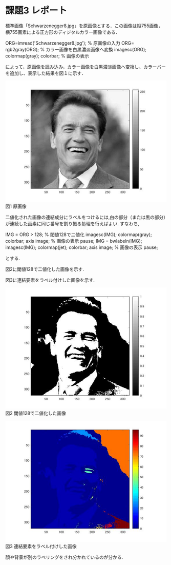 # 課題3 レポート

標準画像「Schwarzenegger8.jpg」を原画像とする．この画像は縦755画像，横755画素による正方形のディジタルカラー画像である．

ORG=imread('Schwarzenegger8.jpg'); % 原画像の入力
ORG= rgb2gray(ORG); % カラー画像を白黒濃淡画像へ変換
imagesc(ORG); colormap(gray); colorbar; % 画像の表示



によって，原画像を読み込み，カラー画像を白黒濃淡画像へ変換し、カラーバーを追加し、表示した結果を図１に示す．

![原画像](https://raw.githubusercontent.com/09ne028koya/lecture_image_processing/master/image/8001.jpg)  
図1 原画像

二値化された画像の連結成分にラベルをつけるには,白の部分（または黒の部分）が連続した画素に同じ番号を割り振る処理を行えばよい.
すなわち,

IMG = ORG > 128; % 閾値128で二値化
imagesc(IMG); colormap(gray); colorbar;  axis image; % 画像の表示
pause;
IMG = bwlabeln(IMG);
imagesc(IMG); colormap(jet); colorbar;  axis image; % 画像の表示
pause;

とする.


図2に閾値128で二値化した画像を示す.

図3に連結要素をラベル付けした画像を示す.

![原画像](https://raw.githubusercontent.com/09ne028koya/lecture_image_processing/master/image/8002.jpg)  
図2 閾値128で二値化した画像



![原画像](https://raw.githubusercontent.com/09ne028koya/lecture_image_processing/master/image/8003.jpg)  
図3 連結要素をラベル付けした画像

顔や背景が別のラベリングをされ分かれているのが分かる.

